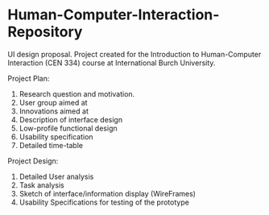# Human-Computer-Interaction-Repository
UI design proposal. Project created for the Introduction to Human-Computer Interaction (CEN 334) course at International Burch University.

Project Plan:
1. Research question and motivation.
2. User group aimed at
3. Innovations aimed at
4. Description of interface design
5. Low-profile functional design
6. Usability specification 
7. Detailed time-table

Project Design:
1. Detailed User analysis
2. Task analysis
3. Sketch of interface/information display (WireFrames)
4. Usability Specifications for testing of the prototype


